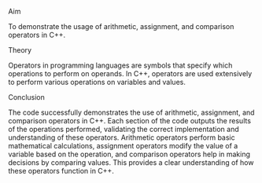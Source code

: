 Aim

To demonstrate the usage of arithmetic, assignment, and comparison operators in C++.

Theory

Operators in programming languages are symbols that specify which operations to perform on operands. In C++, operators are used extensively to perform various operations on variables and values.

Conclusion

The code successfully demonstrates the use of arithmetic, assignment, and comparison operators in C++. Each section of the code outputs the results of the operations performed, validating the correct implementation and understanding of these operators. Arithmetic operators perform basic mathematical calculations, assignment operators modify the value of a variable based on the operation, and comparison operators help in making decisions by comparing values. This provides a clear understanding of how these operators function in C++.
